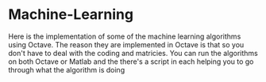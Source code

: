 # Machine-Learning
Here is the implementation of some of the machine learning algorithms using Octave.
The reason they are implemented in Octave is that so you don't have to deal with the coding and matricies.
You can run the algorithms on both Octave or Matlab and the there's a script in each helping you to go through what the algorithm is doing
